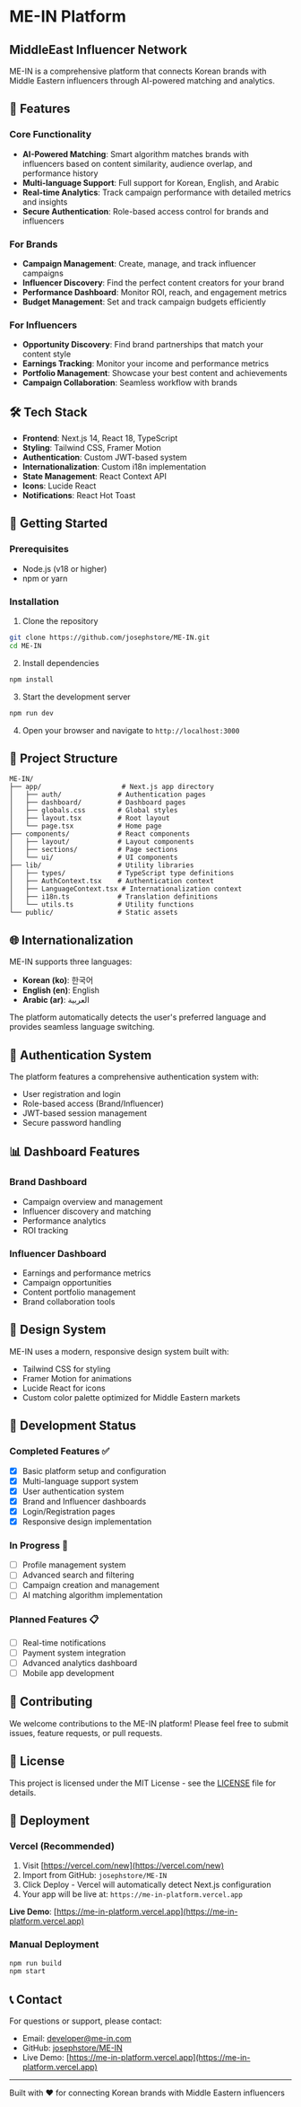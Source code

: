 # ME-IN Platform
## MiddleEast Influencer Network

ME-IN is a comprehensive platform that connects Korean brands with Middle Eastern influencers through AI-powered matching and analytics.

## 🌟 Features

### Core Functionality
- **AI-Powered Matching**: Smart algorithm matches brands with influencers based on content similarity, audience overlap, and performance history
- **Multi-language Support**: Full support for Korean, English, and Arabic
- **Real-time Analytics**: Track campaign performance with detailed metrics and insights
- **Secure Authentication**: Role-based access control for brands and influencers

### For Brands
- **Campaign Management**: Create, manage, and track influencer campaigns
- **Influencer Discovery**: Find the perfect content creators for your brand
- **Performance Dashboard**: Monitor ROI, reach, and engagement metrics
- **Budget Management**: Set and track campaign budgets efficiently

### For Influencers
- **Opportunity Discovery**: Find brand partnerships that match your content style
- **Earnings Tracking**: Monitor your income and performance metrics
- **Portfolio Management**: Showcase your best content and achievements
- **Campaign Collaboration**: Seamless workflow with brands

## 🛠 Tech Stack

- **Frontend**: Next.js 14, React 18, TypeScript
- **Styling**: Tailwind CSS, Framer Motion
- **Authentication**: Custom JWT-based system
- **Internationalization**: Custom i18n implementation
- **State Management**: React Context API
- **Icons**: Lucide React
- **Notifications**: React Hot Toast

## 🚀 Getting Started

### Prerequisites
- Node.js (v18 or higher)
- npm or yarn

### Installation

1. Clone the repository
```bash
git clone https://github.com/josephstore/ME-IN.git
cd ME-IN
```

2. Install dependencies
```bash
npm install
```

3. Start the development server
```bash
npm run dev
```

4. Open your browser and navigate to `http://localhost:3000`

## 📁 Project Structure

```
ME-IN/
├── app/                    # Next.js app directory
│   ├── auth/              # Authentication pages
│   ├── dashboard/         # Dashboard pages
│   ├── globals.css        # Global styles
│   ├── layout.tsx         # Root layout
│   └── page.tsx           # Home page
├── components/            # React components
│   ├── layout/            # Layout components
│   ├── sections/          # Page sections
│   └── ui/                # UI components
├── lib/                   # Utility libraries
│   ├── types/             # TypeScript type definitions
│   ├── AuthContext.tsx    # Authentication context
│   ├── LanguageContext.tsx # Internationalization context
│   ├── i18n.ts            # Translation definitions
│   └── utils.ts           # Utility functions
└── public/                # Static assets
```

## 🌐 Internationalization

ME-IN supports three languages:
- **Korean (ko)**: 한국어
- **English (en)**: English  
- **Arabic (ar)**: العربية

The platform automatically detects the user's preferred language and provides seamless language switching.

## 🔐 Authentication System

The platform features a comprehensive authentication system with:
- User registration and login
- Role-based access (Brand/Influencer)
- JWT-based session management
- Secure password handling

## 📊 Dashboard Features

### Brand Dashboard
- Campaign overview and management
- Influencer discovery and matching
- Performance analytics
- ROI tracking

### Influencer Dashboard
- Earnings and performance metrics
- Campaign opportunities
- Content portfolio management
- Brand collaboration tools

## 🎨 Design System

ME-IN uses a modern, responsive design system built with:
- Tailwind CSS for styling
- Framer Motion for animations
- Lucide React for icons
- Custom color palette optimized for Middle Eastern markets

## 🔄 Development Status

### Completed Features ✅
- [x] Basic platform setup and configuration
- [x] Multi-language support system
- [x] User authentication system
- [x] Brand and Influencer dashboards
- [x] Login/Registration pages
- [x] Responsive design implementation

### In Progress 🔄
- [ ] Profile management system
- [ ] Advanced search and filtering
- [ ] Campaign creation and management
- [ ] AI matching algorithm implementation

### Planned Features 📋
- [ ] Real-time notifications
- [ ] Payment system integration
- [ ] Advanced analytics dashboard
- [ ] Mobile app development

## 🤝 Contributing

We welcome contributions to the ME-IN platform! Please feel free to submit issues, feature requests, or pull requests.

## 📄 License

This project is licensed under the MIT License - see the [LICENSE](LICENSE) file for details.

## 🚀 Deployment

### Vercel (Recommended)
1. Visit [https://vercel.com/new](https://vercel.com/new)
2. Import from GitHub: `josephstore/ME-IN`
3. Click Deploy - Vercel will automatically detect Next.js configuration
4. Your app will be live at: `https://me-in-platform.vercel.app`

**Live Demo**: [https://me-in-platform.vercel.app](https://me-in-platform.vercel.app)

### Manual Deployment
```bash
npm run build
npm start
```

## 📞 Contact

For questions or support, please contact:
- Email: developer@me-in.com
- GitHub: [josephstore/ME-IN](https://github.com/josephstore/ME-IN)
- Live Demo: [https://me-in-platform.vercel.app](https://me-in-platform.vercel.app)

---

Built with ❤️ for connecting Korean brands with Middle Eastern influencers
